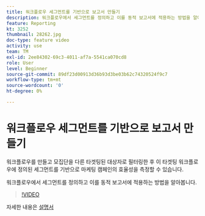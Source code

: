 ```yaml
---
title: 워크플로우 세그먼트를 기반으로 보고서 만들기
description: 워크플로우에서 세그먼트를 정의하고 이를 동적 보고서에 적용하는 방법을 알아봅니다.
feature: Reporting
kt: 3252
thumbnail: 28262.jpg
doc-type: feature video
activity: use
team: TM
exl-id: 2ee84302-69c3-4011-af7a-5541ca070cd8
role: User
level: Beginner
source-git-commit: 89df23d00913d36b93d3be03b62c74320524f9c7
workflow-type: tm+mt
source-wordcount: '0'
ht-degree: 0%

---
```


# 워크플로우 세그먼트를 기반으로 보고서 만들기

워크플로우를 만들고 모집단을 다른 타겟팅된 대상자로 필터링한 후 이 타겟팅 워크플로우에 정의된 세그먼트를 기반으로 마케팅 캠페인의 효율성을 측정할 수 있습니다.

워크플로우에서 세그먼트를 정의하고 이를 동적 보고서에 적용하는 방법을 알아봅니다.

>[!VIDEO](https://video.tv.adobe.com/v/28262?quality=12&learn=on)

자세한 내용은 [설명서](https://experienceleague.adobe.com/docs/campaign-standard/using/reporting/customizing-reports/creating-a-report-workflow-segment.html?lang=en)
